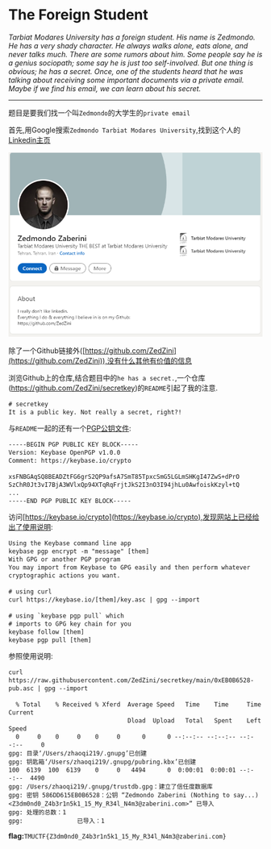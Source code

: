 # The Foreign Student

*Tarbiat Modares University has a foreign student. His name is Zedmondo. He has a* 
*very shady character. He always walks alone, eats alone, and never talks much.* 
*There are some rumors about him. Some people say he is a genius sociopath;* 
*some say he is just too self-involved. But one thing is obvious; he has a secret.* 
*Once, one of the students heard that he was talking about receiving some* 
*important documents via a private email. Maybe if we find his email, we can* 
*learn about his secret.*

---

题目是要我们找一个叫`Zedmondo`的大学生的`private email`

首先,用Google搜索`Zedmondo Tarbiat Modares University`,找到这个人的[Linkedin主页](https://ir.linkedin.com/in/zedmondo-zaberini-203b33206)

<img src="CTF/TMUCTF2021/Osint/assets/linkedin.png" alt="Zedmondo 领英" style="zoom:80%;" />

除了一个Github链接外([https://github.com/ZedZini](https://github.com/ZedZini)),没有什么其他有价值的信息

浏览Github上的仓库,结合题目中的`he has a secret.`,一个仓库(https://github.com/ZedZini/secretkey)的`README`引起了我的注意.

```
# secretkey
It is a public key. Not really a secret, right?!
```
与`README`一起的还有一个[PGP公钥文件](https://github.com/ZedZini/secretkey/blob/main/0xEB0B6528-pub.asc):
```
-----BEGIN PGP PUBLIC KEY BLOCK-----
Version: Keybase OpenPGP v1.0.0
Comment: https://keybase.io/crypto

xsFNBGAqSQ8BEADZtFG6grS2QP9afsA7SmT85TpxcSmG5LGLmSHKgI47ZwS+dPrO
SzChR0Jt3vI7BjA3WVlxQp94XTqRqFrjtJkS2I3nO3I94jhLu0AwfoiskKzyl+tQ
...
-----END PGP PUBLIC KEY BLOCK-----
```

访问[https://keybase.io/crypto](https://keybase.io/crypto),发现网站上已经给出了使用说明:

```shell
Using the Keybase command line app
keybase pgp encrypt -m "message" [them]
With GPG or another PGP program
You may import from Keybase to GPG easily and then perform whatever cryptographic actions you want.

# using curl
curl https://keybase.io/[them]/key.asc | gpg --import

# using `keybase pgp pull` which
# imports to GPG key chain for you
keybase follow [them]
keybase pgp pull [them]
```

参照使用说明:

```shell
curl https://raw.githubusercontent.com/ZedZini/secretkey/main/0xEB0B6528-pub.asc | gpg --import

  % Total    % Received % Xferd  Average Speed   Time    Time     Time  Current
                                 Dload  Upload   Total   Spent    Left  Speed
  0     0    0     0    0     0      0      0 --:--:-- --:--:-- --:--:--     0  
gpg: 目录‘/Users/zhaoqi219/.gnupg’已创建
gpg: 钥匙箱‘/Users/zhaoqi219/.gnupg/pubring.kbx’已创建
100  6139  100  6139    0     0   4494      0  0:00:01  0:00:01 --:--:--  4490
gpg: /Users/zhaoqi219/.gnupg/trustdb.gpg：建立了信任度数据库
gpg: 密钥 586DD615EB0B6528：公钥 “Zedmondo Zaberini (Nothing to say...) <Z3dm0nd0_Z4b3r1n5k1_15_My_R34l_N4m3@zaberini.com>” 已导入
gpg: 处理的总数：1
gpg:               已导入：1
```

**flag:**`TMUCTF{Z3dm0nd0_Z4b3r1n5k1_15_My_R34l_N4m3@zaberini.com}`

